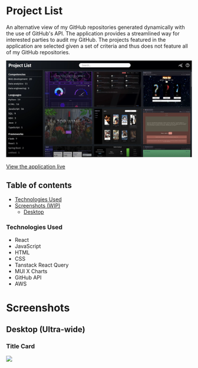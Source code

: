 # Project List

An alternative view of my GitHub repositories generated dynamically with the use of GitHub's API. The application provides a streamlined way for interested parties to audit my GitHub. The projects featured in the application are selected given a set of criteria and thus does not feature all of my GitHub repositories.

<img src="/presentation/thumbnail.webp" width="800">

[View the application live](https://main.d2wyze0voo0sc5.amplifyapp.com/)

## Table of contents

- [Technologies Used](#technologies-used)
- [Screenshots (WIP)](#screenshots)
  - [Desktop](#desktop-ultra-wide)

### Technologies Used

- React
- JavaScript
- HTML
- CSS
- Tanstack React Query
- MUI X Charts
- GitHub API
- AWS

# Screenshots

## Desktop (Ultra-wide)

### Title Card

<img src="https://dj8eg5xs13hf6.cloudfront.net/project-list/6.png" width="800">
